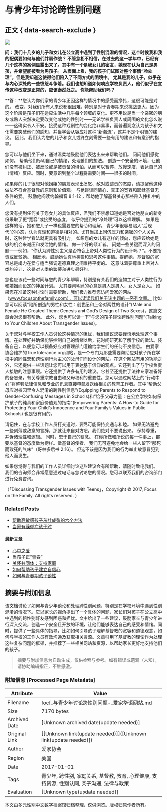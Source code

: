 # 与青少年讨论跨性别问题

## 正文 { data-search-exclude }


![](https://focf.org/sc/wp-content/uploads/sites/5/2022/08/.png)

**问：我们十几岁的儿子和女儿在公立高中遇到了性别混淆的情况，这个时候我和我的配偶要如何与他们并肩作战？ 不管您相不相信，在过去的这一学年中，已经有几个这样的案例显露出来了。其中有一个是我女儿的密友，她现在认为自己是男孩，并希望能被看为男孩子。 从表面上看，我的孩子们试图对整个事情“冷处理”，但是我知道这使得他们陷入了不同方式的困境中。 尤其是我的儿子，似乎在与内心深处的一些愤怒斗争着。我们也想知道如何响应学校负责人，他们似乎在宣传这种改变是正常的，应该泰然处之。 你能帮助我们吗？**

**答：**您认为你们家的青少年正因这样的情况中的感受而挣扎，这很可能是对的。 改变，对我们所有人来说都很困难，特别是对于青春期来说挑战更大，因为这个阶段是孩子们在适应生活中几乎每个领域的变化。更不用说是当一个亲密的朋友或熟人突然决定要改变他或她的性别时——无论学校负责人或周围的文化怎么说——这确实令人不安。接受这种戏剧性的变化绝非易事，而普遍观念认为孩子和文化需要突破他们的感知，并当学会从容应对这种“新潮流”，这并不是个明智的建议。 因此，我们认为您的儿子和女儿或许立刻需要一些有用的建议和有意识的指导。

您可以与他们坐下来，通过温柔地鼓励他们表达出来来帮助他们。 问问他们感觉如何。 帮助他们标明自己的情绪，处理他们的想法。 创造一个安全的环境，让他们没有被纠正、被反驳或是被责备的惧怕，从而可以暂停、放慢速度、表达自己的（情绪）反应。同时，要意识到整个过程将需要时间——很多的时间。

如果你的儿子很想对他姐姐的朋友表现出愤怒、敌对或谴责的态度，请提醒他这种做法不符合基督教的原则和价值观。 与他谈谈同情心、真正的宽容和耶稣基督无条件的爱。 鼓励他阅读约翰福音 8:1-12 ，帮助他了解基督关心那些陷入挣扎中的人们。

您没有提到任何关于您女儿的具体反应，但我们不禁想知道她是否对她朋友的新身份采取了更“宽容”或接受的态度。 似乎你提到的“冷处理”可以这样理解。 如果是这样的话，她和您儿子一样也需要您的帮助和理解。 青少年很容易陷入“后现代”的心态，认为真理和道德是相对的。尤其当加上同侪压力和亲密的个人关系时，这种哲学看法就更具有吸引力。 如果您的女儿有这样的倾向，您应该给她足够的机会来减压和发泄她的情绪。 做一个好的倾听者。 问她一些关键而深入的问题——例如，“你认为跨性别主义是否符合上帝对人类性行为的设计吗？”。不要指责或反驳她。 相反地，鼓励她认真地祷告和思考这件事情。提醒她，基督般的宽容总是竭力在爱与适当强调道德真理之间维持平衡的。 这意味着要尊重上帝对人类的设计，这是对人类的繁荣和进步最好的。

您也应该花一些时间与您的青少年聊聊，特别是有关我们的造物主对于人类性行为和婚姻而设定的神圣计划。 尤其要阐明祂的心意是男人是男人，女人是女人。 如果您在准备这种讨论时需要帮助，我们极力推荐您访问爱家的网站（www.focusonthefamily.com），可以读读我们关于该主题的一系列文章。 比如您可以阅读“祂所创造的男性和女性：创世纪和上帝对两性的设计”(Male and Female He Created Them: Genesis and God’s Design of Two Sexes)，这篇文章会对您很有帮助。 此外，您也可以读一下“与您的孩子谈论跨性别问题”(Talking to Your Children About Transgender Issues)。

关于您对与学校工作人员讨论这种情况的担忧，我们建议您要谨慎地处理这个事情。在处理好并确保能够控制自己的情绪以后，花时间研究和了解学校的做法。装备自己，以便您可以预备好应对管理部门灌输给学生们的任何不良信息。 由爱家协会维护的TrueTolerance.org网站，是一个专门为那些需要帮助应对孩子所在学校中的同性恋和跨性别行为主义的父母们而设计的网站。在这个网站有用的功能之外，它还提供一些话题让您可以用于表达基于信仰的观点。它还列出了与学校负责人接触的注意事项。它还提供了许多有用的建议。它甚至还提供了法律专家准备好的备忘录，有关尊重宗教自由和父母权利的重要性。您可以通过网站上的“行动中心”将整套法律信息和专业的讯息直接电邮发送给相关的教育工作者。其中“帮助父母应对校园里令人混淆的跨性别信息”(Equipping Parents to Respond to Gender-Confusing Messages in Schools)和“给予父母力量：在公立学校如何保护孩子的纯真和家庭价值观的指南”(Empowering Parents: A How-to Guide for Protecting Your Child’s Innocence and Your Family’s Values in Public Schools) 也是很有用的。

请记住，在与学校工作人员打交道时，要尽可能保持变通与和睦。 如果无法避免一些刻薄或敌意的言辞，那就让来自对方吧，我们绝对不要说出来。 保持尊重，并诉诸理性和逻辑。 同时，忠于自己的信念。 在你所做和所说的每一件事上，都要以基督的态度做为榜样。做基督的使者。 我们无可避免地会给一些人留下“那死而致死的气味”（哥林多后书 2:16）。 但这不该是因为我们的行为举止故意冒犯到他人而发生。

如果您觉得与我们的工作人员详细讨论这些建议会有所帮助，请随时致电我们。 我们的咨询师会非常愿意通过电话与您讨论您的情况。您可以联系我们的咨询部门进行免费咨询。

（「Discussing Transgender Issues with Teens」，Copyright © 2017, Focus on the Family. All rights reserved. ）

### Related Posts

-   [帮助高敏感孩子茁壯成张的六个方法](https://focf.org/sc/blog/aijia_magazine/6-ways-to-help-your-highly-sensitive-child-thrive/)
-   [当家有躁郁症孩子时](https://focf.org/sc/blog/aijia_magazine/parenting-with-bipolar-kids/)

#### 最新文章

-   [心中之爱](https://focf.org/sc/blog/2025/01/18/xinzhongzhiai/)
-   [当孩子正“青春”](https://focf.org/sc/blog/2025/01/18/danghaizizhengqingchun/)
-   [关怀共同体：支持家庭](https://focf.org/sc/blog/2025/01/18/carecommunity/)
-   [如何帮助孩子建立自信心](https://focf.org/sc/blog/2025/01/11/ruhebangzhuhaizijianlizixinxin/)
-   [如何与青春期孩子谈性](https://focf.org/sc/blog/2025/01/11/ruheyuqingchunqihaizitanxing/)
<!-- tcd_original_link https://focf.org/sc/blog/aijia_magazine/discussingtransgenderwithteens/ -->


## 摘要与附加信息

<!-- tcd_abstract -->
该文档讨论了如何与青少年谈论和处理跨性别问题，特别是在学校环境中遇到性别混淆的情况下。它以家长的视角提出了一个具体的问题，家长们对孩子在公立高中中遇到的跨性别好友感到困惑和担忧。文中给出了一些建议，鼓励家长与青少年进行深入交流，创造一个安全且开放的环境，让他们能够表达自己的感受和情绪。同时，提供了一些具体的指导，比如如何引导孩子理解基督教的宽容和道德观念，如何与学校的工作人员有效沟通及获取相关资源。文章引用了基督教的理论作为处理这些复杂问题的框架，并推荐了一些相关网站和资源，以帮助家长更好地支持他们的孩子。
<!-- tcd_abstract_end -->

> 摘要与附加信息为自动生成，仅供检索与参考。如有错误或遗漏（未知），请协助编辑指正，不胜感激。

### 附加信息 [Processed Page Metadata]

| Attribute       | Value                                  |
|-----------------|----------------------------------------|
| Filename        | focf_与青少年讨论跨性別问题-_爱家华语网站.md                             |
| Size            | 7170 bytes                           |
| Archived Date   | [Unknown archived date(update needed)]                             |
| Original Link   | [[Unknown link(update needed)]]([Unknown link(update needed)])                       |
| Author          | 爱家协会                               |
| Region          | 美国                               |
| Date            | 2017-01-01                                 |
| Tags            | 青少年, 跨性别, 家庭关系, 基督教, 教育, 心理健康, 支持资源, 性别认同, 亲子沟通, 法律与政策                                 |
| Evaluation            | [Unknown type(update needed)]                                 |
<!-- tcd_table_end -->

本文由多元性别中文数字档案馆归档整理，仅供浏览。版权归原作者所有。
